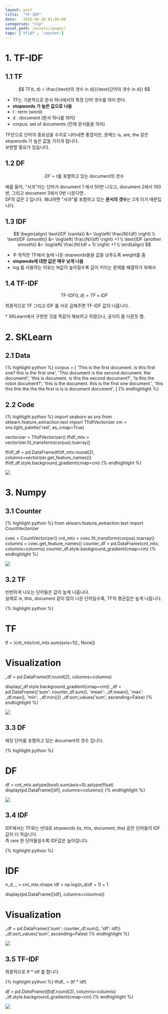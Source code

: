 ```yaml
---
layout: post
title:  "TF-IDF"
date:   2016-04-28 01:00:00
categories: "nlp"
asset_path: /assets/images/
tags: ['tfidf', 'counter']
---
```




# 1. TF-IDF

## 1.1 TF

$$ TF(t, d) = \frac{\text{t의 갯수 in d}}{\text{단어의 갯수 in d}} $$

 - TF는 기본적으로 문서 하나에서의 특정 단어 갯수를 의미 한다. 
 - **stopwords 가 높은 값으로 나옴**
 - t : term (word)
 - d : document (문서 하나를 의미)
 - corpus: set of documents (전체 문서들을 의미)
 
TF만으로 단어의 중요성을 수치로 나타내면 좋겠지만, 문제는 is, are, the 같은 stopwords 가 높은 값을 가지게 됩니다. <br>
보완할 필요가 있습니다. 


## 1.2 DF 

$$ DF = \text{t를 포함하고 있는 document의 갯수} $$

예를 들어, "사과"라는 단어가 document 1 에서 50번 나오고, document 2에서 100번, 그리고 document 3에서 0번 나온다면.. <br>
DF의 값은 2 입니다. 왜냐하면 "사과"를 포함하고 있는 **문서의 갯수**는 2개 이기 때문입니다. 

## 1.3 IDF

$$ \begin{align}
\text{IDF (vanila)} &= \log\left( \frac{N}{df} \right) \\
\text{IDF (smooth)} &= \log\left( \frac{N}{df} \right) +1 \\
\text{IDF (another smooth)} &= \log\left( \frac{N}{df + 1} \right) +1 \\
\end{align} $$
 
 - 주 목적은 TF에서 높에 나온 stopwords들을 값을 낮추도록 weight를 줌
 - **stopwods에 대한 값은 매우 낮게 나옴**
 - log 를 사용하는 이유는 N값이 높아질수록 값이 커지는 문제를 해결하기 위해서
 
 
## 1.4 TF-IDF 

$$ \text{TF-IDF}(t, d) = TF \times IDF $$

최종적으로 TF 그리고 IDF 를 서로 곱해주면 TF-IDF 값이 나옵니다. 

\* SKLearn에서 구현한 것을 똑같이 해보려고 하였으나, 공식이 좀 다른듯 함. <br>

# 2. SKLearn 

## 2.1 Data 

{% highlight python %}
corpus = [
    'This is the first document. is this first one? this is the first one',
    'This document is the second document. the document!',
    'this is document. is this the second document?',
    'Is this the robot document?',
    'this is the document. this is the first one document.',
    'this this this the the the first is is is document document',
]
{% endhighlight %}

## 2.2 Code

{% highlight python %}
import seaborn as sns
from sklearn.feature_extraction.text import TfidfVectorizer
cm = sns.light_palette('red', as_cmap=True)

vectorizer = TfidfVectorizer()
tfidf_mtx = vectorizer.fit_transform(corpus).toarray()

tfidf_df = pd.DataFrame(tfidf_mtx.round(2),
                        columns=vectorizer.get_feature_names())
tfidf_df.style.background_gradient(cmap=cm)
{% endhighlight %}

<img src="{{ page.asset_path }}tfidf_df.png" class="img-responsive img-rounded img-fluid ">











# 3. Numpy

## 3.1 Counter

{% highlight python %}
from sklearn.feature_extraction.text import CountVectorizer

cvec = CountVectorizer()
cnt_mtx = cvec.fit_transform(corpus).toarray()
columns = cvec.get_feature_names()
counter_df = pd.DataFrame(cnt_mtx,
                          columns=columns)
counter_df.style.background_gradient(cmap=cm)
{% endhighlight %}

<img src="{{ page.asset_path }}tfidf_counter.png" class="img-responsive img-rounded img-fluid ">



## 3.2 TF

빈번하게 나오는 단어들은 값이 높게 나옵니다. <br>
실제로 is, this, document 같이 많이 나온 단어일수록, TF의 평균값은 높게 나옵니다. 

{% highlight python %}
# TF
tf = (cnt_mtx/cnt_mtx.sum(axis=1)[:, None])

# Visualization
_df = pd.DataFrame(tf.round(2), columns=columns) 

display(_df.style.background_gradient(cmap=cm))
_df = pd.DataFrame({'sum': counter_df.sum(),
                    'mean': _df.mean(), 
                    'max': _df.max(), 
                    'min': _df.min()})
_df.sort_values('sum', ascending=False)
{% endhighlight %}

<img src="{{ page.asset_path }}tfidf_tf.png" class="img-responsive img-rounded img-fluid ">





## 3.3 DF

해당 단어를 포함하고 있는 document의 갯수 입니다.

{% highlight python %}
# DF
df = cnt_mtx.astype(bool).sum(axis=0).astype(float)
display(pd.DataFrame([df], columns=columns))
{% endhighlight %}

<img src="{{ page.asset_path }}tfidf_df_numpy.png" class="img-responsive img-rounded img-fluid ">


## 3.4 IDF

IDF에서는 TF와는 반대로 stopwords (is, this, document, the) 같은 단어들의 IDF값이 더 작습니다.<br>
즉 rare 한 단어들일수록 IDF값은 높아집니다. 

{% highlight python %}
# IDF
n_d, _ = cnt_mtx.shape
idf = np.log(n_d/df + 1) + 1

display(pd.DataFrame([idf], columns=columns))

# Visualization
_df = pd.DataFrame({'sum': counter_df.sum(),
                    'idf': idf})
_df.sort_values('sum', ascending=False)
{% endhighlight %}

<img src="{{ page.asset_path }}tfidf_idf.png" class="img-responsive img-rounded img-fluid ">


## 3.5 TF-IDF

최종적으로 tf * idf 를 합니다. 

{% highlight python %}
tfidf_ = (tf * idf)

_df = pd.DataFrame(tfidf_.round(2), columns=columns)
_df.style.background_gradient(cmap=cm)
{% endhighlight %}

<img src="{{ page.asset_path }}tfidf_tfidf.png" class="img-responsive img-rounded img-fluid ">